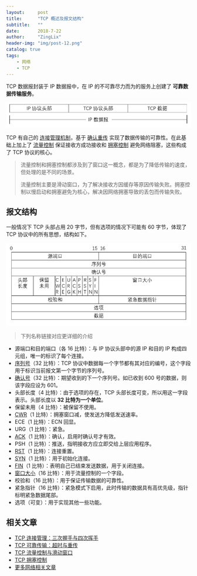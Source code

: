 ```yaml
---
layout:     post
title:      "TCP 概述及报文结构"
subtitle:   ""
date:       2018-7-22
author:     "ZingLix"
header-img: "img/post-12.png"
catalog: true
tags:
    - 网络
    - TCP
---
```


TCP 数据报封装于 IP 数据报中，在 IP 的不可靠尽力而为的服务上创建了 **可靠数据传输服务**。

![](/img/in-post/TCP/2-2.png)

TCP 有自己的 [连接管理机制](/2018/07/21/tcp-1/)，基于 [确认重传](/2018/07/22/tcp-3/) 实现了数据传输的可靠性。在此基础上加上了 [流量控制](/2018/07/23/tcp-4/) 保证接收方成功接收和 [拥塞控制](/2018/07/24/tcp-5/) 避免网络阻塞，这些构成了 TCP 协议的核心。

> 流量控制和拥塞控制都涉及到了窗口这一概念，都是为了降低传输的速度，但处理的是不同的场景。 
> 
> 流量控制主要是滑动窗口，为了解决接收方因缓存等原因传输失败。拥塞控制以慢启动和拥塞避免为核心，解决因网络拥塞导致的丢包而传输失败。

## 报文结构

一般情况下 TCP 头部占用 20 字节，但有选项的情况下可能有 60 字节，体现了 TCP 协议中的所有思想，结构如下。

![](/img/in-post/TCP/2-1.png)

> 下列名称链接对应更详细的介绍

- 源端口和目的端口（各 16 比特）：与 IP 协议头部中的源 IP 和目的 IP 构成四元组，唯一的标识了每个连接。
- [序列号](/2018/07/22/tcp-3/#tcp-%E7%9A%84%E6%95%B0%E6%8D%AE%E4%BC%A0%E8%BE%93)（32 比特）：TCP 协议中数据每一个字节都有其对应的编号，这个字段用于标识当前报文第一个字节的序列号。
- [确认号](/2018/07/22/tcp-3/#tcp-%E7%9A%84%E6%95%B0%E6%8D%AE%E4%BC%A0%E8%BE%93)（32 比特）：期望收到的下一个序列号。如已收到 600 号的数据，则该字段应设为 601。
- 头部长度（4 比特）：由于选项的存在，TCP 头部长度可变，所以用这一字段表示。头部长度以 **32 比特为一个单位**。
- 保留未用（4 比特）：被保留不使用。
- [CWR](/2018/07/24/tcp-5/)（1 比特）：拥塞窗口减，使发送方降低发送速率。
- ECE（1 比特）：ECN 回显。
- URG（1 比特）：紧急。
- [ACK](/2018/07/22/tcp-3/#tcp-%E7%9A%84%E6%95%B0%E6%8D%AE%E4%BC%A0%E8%BE%93)（1 比特）：确认，启用时确认号才有效。
- PSH（1 比特）：推送，指明接收方应立即交给上层应用程序。
- [RST](/2018/07/21/tcp-1/#%E8%BF%9E%E6%8E%A5%E9%87%8D%E7%BD%AE)（1 比特）：连接重置。
- [SYN](/2018/07/21/tcp-1/#%E8%BF%9E%E6%8E%A5%E5%BB%BA%E7%AB%8B)（1 比特）：用于初始化连接。
- [FIN](/2018/07/21/tcp-1/#%E8%BF%9E%E6%8E%A5%E5%85%B3%E9%97%AD)（1 比特）：表明自己已结束发送数据，用于关闭连接。
- [窗口大小](/2018/07/23/tcp-4/)（16 比特）：用于流量控制的一个字段。
- 校验和（16 比特）：用于保证传输数据的可靠性。
- 紧急指针（16 比特）：紧急模式下启用，此时传输的数据具有高优先级，指针标明紧急数据尾部。
- 选项（可变）：用于实现其他一些功能。

## 相关文章

- [TCP 连接管理：三次握手与四次挥手](/2018/07/21/tcp-1)
- [TCP 可靠传输：超时与重传](/2018/07/22/tcp-3)
- [TCP 流量控制与滑动窗口](/2018/07/23/tcp-4)
- [TCP 拥塞控制](/2018/07/24/tcp-5)
- [更多网络相关文章](/archive/?tag=网络)